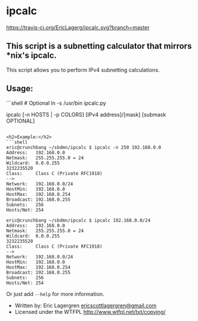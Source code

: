 ipcalc
======
<img>https://travis-ci.org/EricLagerg/ipcalc.svg?branch=master</img>

<h2>This script is a subnetting calculator that mirrors *nix's ipcalc.</h2>

<p>This script allows you to perform IPv4 subnetting calculations.</p>


<h2>Usage:</h2>
```shell
# Optional
ln -s /usr/bin ipcalc.py

ipcalc [-n HOSTS | -p COLORS] [IPv4 address]/[mask] [submask OPTIONAL]
```

<h2>Example:</h2>
```shell
eric@crunchbang ~/sbdmn/ipcalc $ ipcalc -n 250 192.168.0.0
Address:   192.168.0.0
Netmask:   255.255.255.0 = 24
Wildcard:  0.0.0.255
3232235520
Class:     Class C (Private RFC1918)
-->
Network:   192.168.0.0/24
HostMin:   192.168.0.0
HostMax:   192.168.0.254
Broadcast: 192.168.0.255
Subnets:   256
Hosts/Net: 254

eric@crunchbang ~/sbdmn/ipcalc $ ipcalc 192.168.0.0/24
Address:   192.168.0.0
Netmask:   255.255.255.0 = 24
Wildcard:  0.0.0.255
3232235520
Class:     Class C (Private RFC1918)
-->
Network:   192.168.0.0/24
HostMin:   192.168.0.0
HostMax:   192.168.0.254
Broadcast: 192.168.0.255
Subnets:   256
Hosts/Net: 254
```

Or just add ``--help`` for more information.

- Written by: Eric Lagergren <ericscottlagergren@gmail.com>
- Licensed under the WTFPL <http://www.wtfpl.net/txt/copying/>